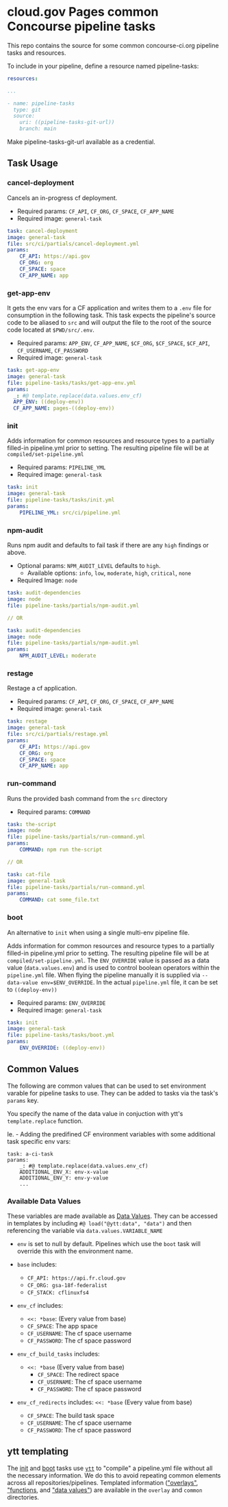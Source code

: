 # cloud.gov Pages common Concourse pipeline tasks
This repo contains the source for some common concourse-ci.org pipeline tasks and resources.

To include in your pipeline, define a resource named pipeline-tasks:

```yml
resources:

...

- name: pipeline-tasks
  type: git
  source:
    uri: ((pipeline-tasks-git-url))
    branch: main
```

Make pipeline-tasks-git-url available as a credential.

## Task Usage

### cancel-deployment

Cancels an in-progress cf deployment.
- Required params: `CF_API`, `CF_ORG`, `CF_SPACE`, `CF_APP_NAME`
- Required image: `general-task`

```yml
task: cancel-deployment
image: general-task
file: src/ci/partials/cancel-deployment.yml
params:
    CF_API: https://api.gov
    CF_ORG: org
    CF_SPACE: space
    CF_APP_NAME: app
```

### get-app-env

It gets the env vars for a CF application and writes them to a `.env` file for consumption in the following task. This task expects the pipeline's source code to be aliased to `src` and will output the file to the root of the source code located at `$PWD/src/.env`.

- Required params: `APP_ENV`, `CF_APP_NAME`, `$CF_ORG`, `$CF_SPACE`, `$CF_API`, `CF_USERNAME`, `CF_PASSWORD`
- Required image: `general-task`

```yml
task: get-app-env
image: general-task
file: pipeline-tasks/tasks/get-app-env.yml
params:
  _: #@ template.replace(data.values.env_cf)
  APP_ENV: ((deploy-env))
  CF_APP_NAME: pages-((deploy-env))
```

### init

Adds information for common resources and resource types to a partially filled-in pipeline.yml prior to setting. The resulting pipeline file will be at `compiled/set-pipeline.yml`
- Required params: `PIPELINE_YML`
- Required image: `general-task`

```yml
task: init
image: general-task
file: pipeline-tasks/tasks/init.yml
params:
    PIPELINE_YML: src/ci/pipeline.yml
```

### npm-audit

Runs npm audit and defaults to fail task if there are any `high` findings or above.
- Optional params: `NPM_AUDIT_LEVEL` defaults to `high`.
  - Available options: `info`, `low`, `moderate`, `high`, `critical`, `none`
- Required Image: `node`

```yml
task: audit-dependencies
image: node
file: pipeline-tasks/partials/npm-audit.yml

// OR

task: audit-dependencies
image: node
file: pipeline-tasks/partials/npm-audit.yml
params:
    NPM_AUDIT_LEVEL: moderate
```

### restage

Restage a cf application.
- Required params: `CF_API`, `CF_ORG`, `CF_SPACE`, `CF_APP_NAME`
- Required image: `general-task`

```yml
task: restage
image: general-task
file: src/ci/partials/restage.yml
params:
    CF_API: https://api.gov
    CF_ORG: org
    CF_SPACE: space
    CF_APP_NAME: app
```

### run-command

Runs the provided bash command from the `src` directory
- Required params: `COMMAND`

```yml
task: the-script
image: node
file: pipeline-tasks/partials/run-command.yml
params:
    COMMAND: npm run the-script

// OR

task: cat-file
image: general-task
file: pipeline-tasks/partials/run-command.yml
params:
    COMMAND: cat some_file.txt
```

### boot

An alternative to `init` when using a single multi-env pipeline file.

Adds information for common resources and resource types to a partially filled-in pipeline.yml prior to setting. The resulting pipeline file will be at `compiled/set-pipeline.yml`. The `ENV_OVERRIDE` value is passed as a data value (`data.values.env`) and is used to control boolean operators within the `pipeline.yml` file. When flying the pipeline manually it is supplied via `--data-value env=$ENV_OVERRIDE`. In the actual `pipeline.yml` file, it can be set to `((deploy-env))`
- Required params: `ENV_OVERRIDE`
- Required image: `general-task`

```yml
task: init
image: general-task
file: pipeline-tasks/tasks/boot.yml
params:
    ENV_OVERRIDE: ((deploy-env))
```

## Common Values

The following are common values that can be used to set environment varable for pipeline tasks to use. They can be added to tasks via the task's `params` key.

You specify the name of the data value in conjuction with ytt's `template.replace` function.

Ie. - Adding the predifined CF environment variables with some additional task specific env vars:

```ytt
task: a-ci-task
params:
    _: #@ template.replace(data.values.env_cf)
    ADDITIONAL_ENV_X: env-x-value
    ADDITIONAL_ENV_Y: env-y-value
    ...
```

### Available Data Values

These variables are made available as [Data Values](https://carvel.dev/ytt/docs/v0.49.x/how-to-use-data-values/). They can be accessed in templates by including `#@ load("@ytt:data", "data")` and then referencing the variable via `data.values.VARIABLE_NAME`

- `env` is set to null by default. Pipelines which use the `boot` task will override this with the environment name.

- `base` includes:

  - `CF_API: https://api.fr.cloud.gov`
  - `CF_ORG: gsa-18f-federalist`
  - `CF_STACK: cflinuxfs4`

- `env_cf` includes:

  - `<<: *base`: (Every value from base)
  - `CF_SPACE`: The app space
  - `CF_USERNAME`: The cf space username
  - `CF_PASSWORD`: The cf space password

- `env_cf_build_tasks` includes:

  - `<<: *base` (Every value from base)
    - `CF_SPACE`: The redirect space
    - `CF_USERNAME`: The cf space username
    - `CF_PASSWORD`: The cf space password

- `env_cf_redirects` includes:
  `<<: *base` (Every value from base)
  - `CF_SPACE`: The build task space
  - `CF_USERNAME`: The cf space username
  - `CF_PASSWORD`: The cf space password

## ytt templating

The [init](#init) and [boot](#boot) tasks use [`ytt`](https://carvel.dev/ytt/) to "compile" a pipeline.yml file without all the necessary information. We do this to avoid repeating common elements across all repositories/pipelines. Templated information (["overlays"](https://carvel.dev/ytt/docs/v0.49.x/ytt-overlays/), ["functions](https://carvel.dev/ytt/docs/v0.49.x/lang-ref-def/), and ["data values"](https://carvel.dev/ytt/docs/v0.49.x/ytt-data-values/)) are available in the `overlay` and `common` directories.
